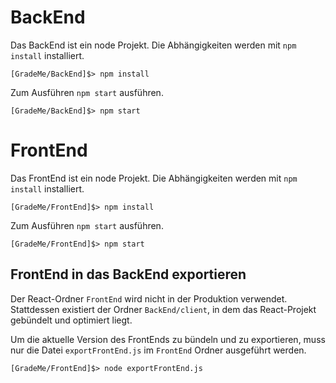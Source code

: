 # BackEnd
Das BackEnd ist ein node Projekt. Die Abhängigkeiten werden mit `npm install` installiert.

```shell
[GradeMe/BackEnd]$> npm install
```

Zum Ausführen `npm start` ausführen.

```shell
[GradeMe/BackEnd]$> npm start
```

# FrontEnd
Das FrontEnd ist ein node Projekt. Die Abhängigkeiten werden mit `npm install` installiert.

```shell
[GradeMe/FrontEnd]$> npm install
```

Zum Ausführen `npm start` ausführen.

```shell
[GradeMe/FrontEnd]$> npm start
```

## FrontEnd in das BackEnd exportieren
Der React-Ordner `FrontEnd` wird nicht in der Produktion verwendet. Stattdessen existiert der Ordner `BackEnd/client`, in dem das React-Projekt gebündelt und optimiert liegt.

Um die aktuelle Version des FrontEnds zu bündeln und zu exportieren, muss nur die Datei `exportFrontEnd.js` im `FrontEnd` Ordner ausgeführt werden.

```shell
[GradeMe/FrontEnd]$> node exportFrontEnd.js
```
